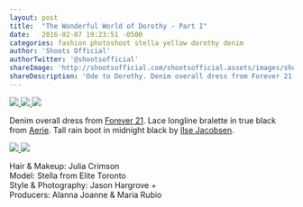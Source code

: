```yaml
---
layout: post
title:  "The Wonderful World of Dorothy - Part I"
date:   2016-02-07 19:23:51 -0500
categories: fashion photoshoot stella yellow dorothy denim 
author: 'Shoots Official'
authorTwitter: '@shootsofficial'
shareImage: 'http://shootsofficial.com/shootsofficial.assets/images/shoots-jasonhargrove-stella-portrait-rake.jpeg'
shareDescription: 'Ode to Dorothy. Denim overall dress from Forever 21. Black lace bralette from Aerie. Rain boots by Ilse Jacobsen. Rake and basket from Canadian Tire.'
---
```



<a href="http://shootsofficial.com/fashion/photoshoot/stella/yellow/dorothy/denim/2016/02/07/dorothy.html">
  <img src="{{ page.shareImage }}">
</a>

<a href="http://shootsofficial.com/fashion/photoshoot/stella/yellow/dorothy/denim/2016/02/07/dorothy.html">
	<img src="http://shootsofficial.com/shootsofficial.assets/images/shoots-jasonhargrove-stella-rake-basket-denim.jpeg">
</a>

<a href="http://shootsofficial.com/fashion/photoshoot/stella/yellow/dorothy/denim/2016/02/07/dorothy.html">
  <img src="http://shootsofficial.com/shootsofficial.assets/images/shoots-jasonhargrove-stella-dorothy-tree.jpeg">
</a>

Denim overall dress from [Forever 21](http://www.forever21.com/shop/ca/en). Lace longline bralette in true black from [Aerie](http://www.ae.com/aerie/index.jsp?catId=cat4840006&navdetail=top:aerie:p5). Tall rain boot in midnight black by [Ilse Jacobsen](http://www.ilsejacobsen.com). 

<!--more-->

<a href="http://shootsofficial.com/fashion/photoshoot/stella/yellow/dorothy/denim/2016/02/07/dorothy.html">
	<img src="http://shootsofficial.com/shootsofficial.assets/images/shoots-jasonhargrove-stella-dorothy.jpeg"> 
</a>

<a href="http://shootsofficial.com/fashion/photoshoot/stella/yellow/dorothy/denim/2016/02/07/dorothy.html">
	<img src="http://shootsofficial.com/shootsofficial.assets/images/shoots-jasonhargrove-stella-rake-denim.jpeg"> 
</a>

Hair & Makeup: Julia Crimson  
Model: Stella from Elite Toronto  
Style & Photography: Jason Hargrove +  
Producers: Alanna Joanne & Maria Rubio  
